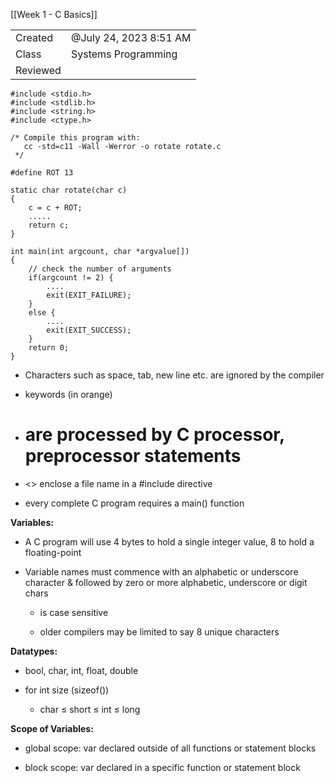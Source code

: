 [[Week 1 - C Basics]]


|   |   |
|---|---|
|Created|@July 24, 2023 8:51 AM|
|Class|Systems Programming|
|Reviewed||

```
#include <stdio.h>
#include <stdlib.h>
#include <string.h>
#include <ctype.h>

/* Compile this program with:
   cc -std=c11 -Wall -Werror -o rotate rotate.c
 */

#define ROT 13

static char rotate(char c)
{
    c = c + ROT;
    .....
    return c;
}

int main(int argcount, char *argvalue[])
{
    // check the number of arguments
    if(argcount != 2) {
        ....
        exit(EXIT_FAILURE);
    }
    else {
        ....
        exit(EXIT_SUCCESS);
    }
    return 0;
}
```

- Characters such as space, tab, new line etc. are ignored by the compiler

- keywords (in orange)

- # are processed by C processor, preprocessor statements

- <> enclose a file name in a #include directive

- every complete C program requires a main() function

********************Variables:********************

- A C program will use 4 bytes to hold a single integer value, 8 to hold a floating-point

- Variable names must commence with an alphabetic or underscore character & followed by zero or more alphabetic, underscore or digit chars
    
    - is case sensitive
    
    - older compilers may be limited to say 8 unique characters

********************Datatypes:********************

- bool, char, int, float, double

- for int size (sizeof())
    - char ≤ short ≤ int ≤ long

**********************************************Scope of Variables:**********************************************

- global scope: var declared outside of all functions or statement blocks

- block scope: var declared in a specific function or statement block